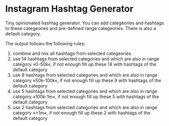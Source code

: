 # Instagram Hashtag Generator

Tiny opinionated hashtag generator. You can add categeories and hashtags to these categeories and pre-defined range categeories. There is also a default category.

The output follows the following rules:

1. combine and mix all hashtags from selected categeories
2. use 14 hashtags from selected categories and which are also in range category »0-50k«, if not enough fill up these 14 with hashtags of the default category
2. use 9 hashtags from selected categories and which are also in range category »50k-100k«, if not enough fill up these 9 with hashtags of the default category
3. use 5 hashtags from selected categories and which are also in range category »100k-1m«, if not enough fill up these 5 with hashtags of the default category
4. use 2 hashtags from selected categories and which are also in range category »>1m«, if not enough fill up these 2 with hashtags of the default category
